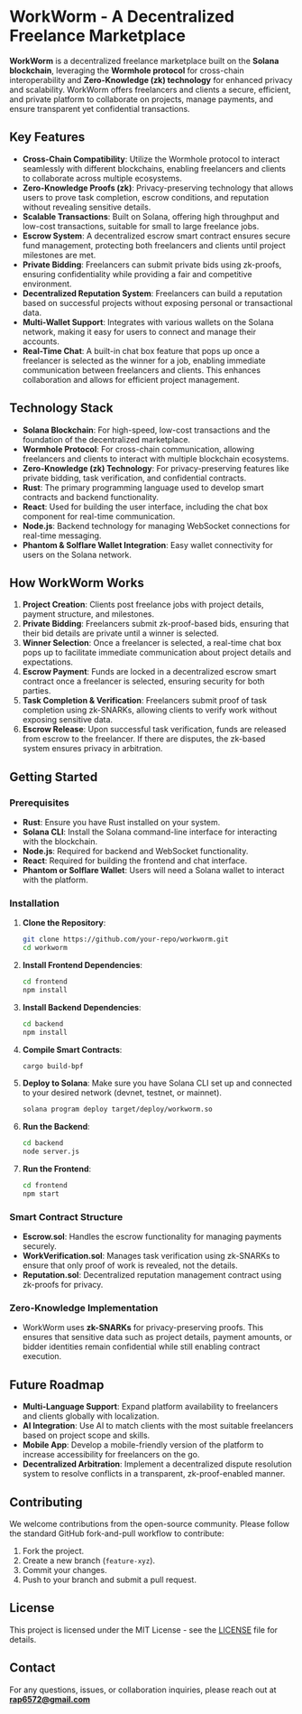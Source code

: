 # **WorkWorm - A Decentralized Freelance Marketplace**

**WorkWorm** is a decentralized freelance marketplace built on the **Solana blockchain**, leveraging the **Wormhole protocol** for cross-chain interoperability and **Zero-Knowledge (zk) technology** for enhanced privacy and scalability. WorkWorm offers freelancers and clients a secure, efficient, and private platform to collaborate on projects, manage payments, and ensure transparent yet confidential transactions.

## **Key Features**
- **Cross-Chain Compatibility**: Utilize the Wormhole protocol to interact seamlessly with different blockchains, enabling freelancers and clients to collaborate across multiple ecosystems.
- **Zero-Knowledge Proofs (zk)**: Privacy-preserving technology that allows users to prove task completion, escrow conditions, and reputation without revealing sensitive details.
- **Scalable Transactions**: Built on Solana, offering high throughput and low-cost transactions, suitable for small to large freelance jobs.
- **Escrow System**: A decentralized escrow smart contract ensures secure fund management, protecting both freelancers and clients until project milestones are met.
- **Private Bidding**: Freelancers can submit private bids using zk-proofs, ensuring confidentiality while providing a fair and competitive environment.
- **Decentralized Reputation System**: Freelancers can build a reputation based on successful projects without exposing personal or transactional data.
- **Multi-Wallet Support**: Integrates with various wallets on the Solana network, making it easy for users to connect and manage their accounts.
- **Real-Time Chat**: A built-in chat box feature that pops up once a freelancer is selected as the winner for a job, enabling immediate communication between freelancers and clients. This enhances collaboration and allows for efficient project management.

## **Technology Stack**
- **Solana Blockchain**: For high-speed, low-cost transactions and the foundation of the decentralized marketplace.
- **Wormhole Protocol**: For cross-chain communication, allowing freelancers and clients to interact with multiple blockchain ecosystems.
- **Zero-Knowledge (zk) Technology**: For privacy-preserving features like private bidding, task verification, and confidential contracts.
- **Rust**: The primary programming language used to develop smart contracts and backend functionality.
- **React**: Used for building the user interface, including the chat box component for real-time communication.
- **Node.js**: Backend technology for managing WebSocket connections for real-time messaging.
- **Phantom & Solflare Wallet Integration**: Easy wallet connectivity for users on the Solana network.

## **How WorkWorm Works**
1. **Project Creation**: Clients post freelance jobs with project details, payment structure, and milestones.
2. **Private Bidding**: Freelancers submit zk-proof-based bids, ensuring that their bid details are private until a winner is selected.
3. **Winner Selection**: Once a freelancer is selected, a real-time chat box pops up to facilitate immediate communication about project details and expectations.
4. **Escrow Payment**: Funds are locked in a decentralized escrow smart contract once a freelancer is selected, ensuring security for both parties.
5. **Task Completion & Verification**: Freelancers submit proof of task completion using zk-SNARKs, allowing clients to verify work without exposing sensitive data.
6. **Escrow Release**: Upon successful task verification, funds are released from escrow to the freelancer. If there are disputes, the zk-based system ensures privacy in arbitration.

## **Getting Started**

### Prerequisites
- **Rust**: Ensure you have Rust installed on your system.
- **Solana CLI**: Install the Solana command-line interface for interacting with the blockchain.
- **Node.js**: Required for backend and WebSocket functionality.
- **React**: Required for building the frontend and chat interface.
- **Phantom or Solflare Wallet**: Users will need a Solana wallet to interact with the platform.

### Installation

1. **Clone the Repository**:
   ```bash
   git clone https://github.com/your-repo/workworm.git
   cd workworm
   ```

2. **Install Frontend Dependencies**:
   ```bash
   cd frontend
   npm install
   ```

3. **Install Backend Dependencies**:
   ```bash
   cd backend
   npm install
   ```

4. **Compile Smart Contracts**:
   ```bash
   cargo build-bpf
   ```

5. **Deploy to Solana**:
   Make sure you have Solana CLI set up and connected to your desired network (devnet, testnet, or mainnet).
   ```bash
   solana program deploy target/deploy/workworm.so
   ```

6. **Run the Backend**:
   ```bash
   cd backend
   node server.js
   ```

7. **Run the Frontend**:
   ```bash
   cd frontend
   npm start
   ```

### Smart Contract Structure
- **Escrow.sol**: Handles the escrow functionality for managing payments securely.
- **WorkVerification.sol**: Manages task verification using zk-SNARKs to ensure that only proof of work is revealed, not the details.
- **Reputation.sol**: Decentralized reputation management contract using zk-proofs for privacy.
  
### Zero-Knowledge Implementation
- WorkWorm uses **zk-SNARKs** for privacy-preserving proofs. This ensures that sensitive data such as project details, payment amounts, or bidder identities remain confidential while still enabling contract execution.

## **Future Roadmap**
- **Multi-Language Support**: Expand platform availability to freelancers and clients globally with localization.
- **AI Integration**: Use AI to match clients with the most suitable freelancers based on project scope and skills.
- **Mobile App**: Develop a mobile-friendly version of the platform to increase accessibility for freelancers on the go.
- **Decentralized Arbitration**: Implement a decentralized dispute resolution system to resolve conflicts in a transparent, zk-proof-enabled manner.

## **Contributing**
We welcome contributions from the open-source community. Please follow the standard GitHub fork-and-pull workflow to contribute:
1. Fork the project.
2. Create a new branch (`feature-xyz`).
3. Commit your changes.
4. Push to your branch and submit a pull request.

## **License**
This project is licensed under the MIT License - see the [LICENSE](LICENSE) file for details.

## **Contact**
For any questions, issues, or collaboration inquiries, please reach out at **rap6572@gmail.com**
